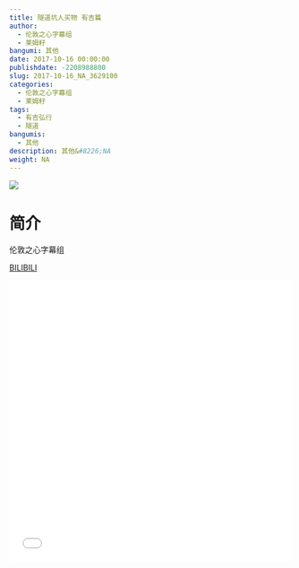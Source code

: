 ```yaml
---
title: 隧道坑人买物 有吉篇
author: 
  - 伦敦之心字幕组
  - 莱姆籽
bangumi: 其他
date: 2017-10-16 00:00:00
publishdate: -2208988800
slug: 2017-10-16_NA_3629100
categories: 
  - 伦敦之心字幕组
  - 莱姆籽
tags: 
  - 有吉弘行
  - 隧道
bangumis: 
  - 其他
description: 其他&#8226;NA
weight: NA
---
```


![](https://i.imgur.com/W05BD0p.jpg)

# 简介  
伦敦之心字幕组 

  [BILIBILI](https://www.bilibili.com/video/av3629100/)


  <iframe src="//www.bilibili.com/html/html5player.html?cid=5802148&aid=3629100" width="100%" height="500" frameborder="0" allowfullscreen="allowfullscreen"></iframe>
